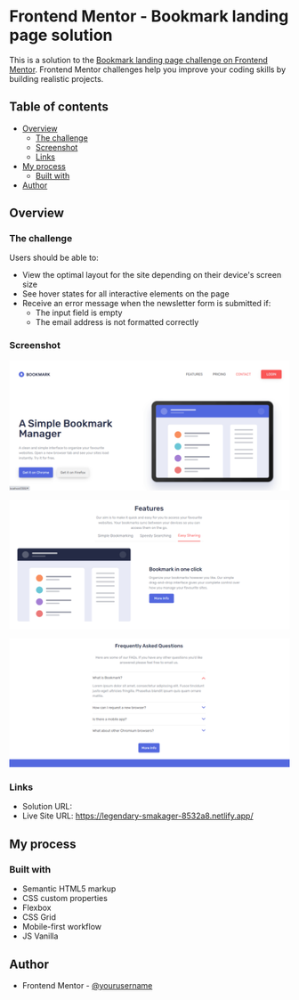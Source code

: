 # Frontend Mentor - Bookmark landing page solution

This is a solution to the [Bookmark landing page challenge on Frontend Mentor](https://www.frontendmentor.io/challenges/bookmark-landing-page-5d0b588a9edda32581d29158). Frontend Mentor challenges help you improve your coding skills by building realistic projects. 

## Table of contents

- [Overview](#overview)
  - [The challenge](#the-challenge)
  - [Screenshot](#screenshot)
  - [Links](#links)
- [My process](#my-process)
  - [Built with](#built-with)
- [Author](#author)



## Overview

### The challenge

Users should be able to:

- View the optimal layout for the site depending on their device's screen size
- See hover states for all interactive elements on the page
- Receive an error message when the newsletter form is submitted if:
  - The input field is empty
  - The email address is not formatted correctly

### Screenshot

![](./images/screenshots/dk1.png)

![](./images/screenshots/dk2.png)

![](./images/screenshots/dk3.png)


### Links

- Solution URL: 
- Live Site URL: https://legendary-smakager-8532a8.netlify.app/

## My process

### Built with

- Semantic HTML5 markup
- CSS custom properties
- Flexbox
- CSS Grid
- Mobile-first workflow
- JS Vanilla

## Author

- Frontend Mentor - [@yourusername](https://www.frontendmentor.io/profile/yourusername)


